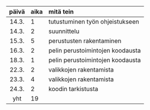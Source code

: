 
| päivä | aika | mitä tein  |
| :----:|:-----| :-----|
| 14.3. | 1    | tutustuminen työn ohjeistukseen |
| 14.3. | 2    | suunnittelu |
| 15.3. | 5    | perustusten rakentaminen |
| 16.3. | 2    | pelin perustoimintojen koodausta |
| 18.3. | 1    | pelin perustoimintojen koodausta |
| 22.3. | 2    | valikkojen rakentamista |
| 23.3. | 4    | valikkojen rakentamista |
| 24.3. | 2    | koodin tarkistusta |
| yht   | 19   | | 
